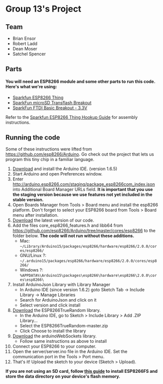 # Group 13's Project

## Team
* Brian Ensor
* Robert Ladd
* Dean Moser
* Satchel Spencer

## Parts
#### You will need an ESP8266 module and some other parts to run this code. Here's what we're using:
* [Sparkfun ESP8266 Thing](https://www.sparkfun.com/products/13231)
* [SparkFun microSD Transflash Breakout](https://www.sparkfun.com/products/544)
* [SparkFun FTDI Basic Breakout - 3.3V](https://www.sparkfun.com/products/9873)

Refer to the [Sparkfun ESP8266 Thing Hookup Guide](https://learn.sparkfun.com/tutorials/esp8266-thing-hookup-guide/) for assembly instructions.

## Running the code
Some of these instructions were lifted from https://github.com/esp8266/Arduino. Go check out the project that lets us program this tiny chip in a familiar language.

1. [Download](https://www.arduino.cc/en/main/software) and install the Arduino IDE. (version 1.6.5)
2. Start Arduino and open Preferences window.
3. Enter http://arduino.esp8266.com/staging/package_esp8266com_index.json into Additional Board Manager URLs field. **It is important that you use the staging version because we use features not yet included in the stable version.**
4. Open Boards Manager from Tools > Board menu and install the esp8266 platform. Don't forget to select your ESP8266 board from Tools > Board menu after installation.
5. [Download](https://github.com/satchelspencer/13/archive/master.zip) the latest version of our code.
6. Add the files core_esp8266_features.h and libb64 from https://github.com/esp8266/Arduino/tree/master/cores/esp8266 to the folder below. **The code will not run without these additions.**
   * Mac: ````~/Library/Arduino15/packages/esp8266/hardware/esp8266/2.0.0/cores/esp8266/````
   * GNU/Linux ?: ````~/.arduino15/packages/esp8266/hardware/esp8266/2.0.0/cores/esp8266/````
   * Windows ?: ````%APPDATA%\Arduino15\packages\esp8266\hardware\esp8266\2.0.0\cores\esp8266\````
7. Install ArduinoJson Library with Library Manager
    - In Arduino IDE (since version 1.6.2) goto Sketch Tab -> Include Library -> Manage Libraries 
    - Search for ArduinoJson and click on it 
    - Select version and click install
8. [Download](https://github.com/marvinroger/ESP8266TrueRandom/archive/master.zip) the ESP8266TrueRandom library.
    - In the Arduino IDE, go to Sketch > Include Library > Add .ZIP Library...
    - Select the ESP8266TrueRandom-master.zip
    - Click Choose to install the library
9. [Download](https://github.com/Links2004/arduinoWebSockets/archive/master.zip) the arduinoWebSockets library.
    - Follow same instructions as above to install
10. Connect your ESP8266 to your computer.
11. Open the server/server.ino file in the Arduino IDE. Set the communication port in the Tools > Port menu.
12. That's it! Upload the sketch to your device (Sketch > Upload).

**If you are not using an SD card, follow [this guide](http://esp8266.github.io/Arduino/versions/2.0.0/doc/filesystem.html#uploading-files-to-file-system) to install ESP8266FS and store the data directory on your device's flash memory.**
